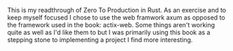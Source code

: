 This is my readthrough of Zero To Production in Rust. As an exercise and to keep myself focused I chose to use the web framwork axum as opposed to the framework used in the book: actix-web. Some things aren't working quite as well as I'd like them to but I was primarily using this book as a stepping stone to implementing a project I find more interesting.
